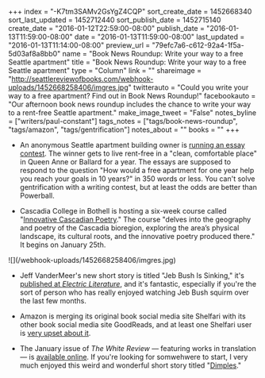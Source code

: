 +++
index = "-K7tm3SAMv2GsYgZ4CQP"
sort_create_date = 1452668340
sort_last_updated = 1452712440
sort_publish_date = 1452715140
create_date = "2016-01-12T22:59:00-08:00"
publish_date = "2016-01-13T11:59:00-08:00"
date = "2016-01-13T11:59:00-08:00"
last_updated = "2016-01-13T11:14:00-08:00"
preview_url = "79efc7a6-c612-92a4-1f5a-5d03af8a8bb0"
name = "Book News Roundup: Write your way to a free Seattle apartment"
title = "Book News Roundup: Write your way to a free Seattle apartment"
type = "Column"
link = ""
shareimage = "http://seattlereviewofbooks.com/webhook-uploads/1452668258406/imgres.jpg"
twitterauto = "Could you write your way to a free apartment? Find out in Book News Roundup!"
facebookauto = "Our afternoon book news roundup includes the chance to write your way to a rent-free Seattle apartment."
make_image_tweet = "False"
notes_byline = ["writers/paul-constant"]
tags_notes = ["tags/book-news-roundup", "tags/amazon", "tags/gentrification"]
notes_about = ""
books = ""
+++
* An anonymous Seattle apartment building owner is [running an essay contest](http://www.essayforfreeapartment.com/). The winner gets to live rent-free in a "clean, comfortable place" in Queen Anne or Ballard for a year. The essays are supposed to respond to the question "How would a free apartment for one year help you reach your goals in 10 years?" in 350 words or less. You can't solve gentrification with a writing contest, but at least the odds are better than Powerball.

* Cascadia College in Bothell is hosting a six-week course called "[Innovative Cascadian Poetry](https://www.canvas.net/browse/cascadiacc/courses/innovative-cascadia-poetry)." The course "delves into the geography and poetry of the Cascadia bioregion, exploring the area’s physical landscape, its cultural roots, and the innovative poetry produced there." It begins on January 25th.

<p>![](/webhook-uploads/1452668258406/imgres.jpg)</p>

* Jeff VanderMeer's new short story is titled "Jeb Bush Is Sinking," it's [published at *Electric Literature*](http://electricliterature.com/jeb-bush-is-sinking-new-fiction-from-jeff-vandermeer/), and it's fantastic, especially if you're the sort of person who has really enjoyed watching Jeb Bush squirm over the last few months.

* Amazon is merging its original book social media site Shelfari with its other book social media site GoodReads, and at least one Shelfari user is [very upset about it](http://thereadersroom.org/2016/01/12/amazon-kills-shelfari/).

* The January issue of *The White Review* — featuring works in translation — is [available online](http://www.thewhitereview.org/online-issue/january-2016/). If you're looking for somwehwere to start, I very much enjoyed this weird and wonderful short story titled "[Dimples](http://www.thewhitereview.org/fiction/dimples/)."
